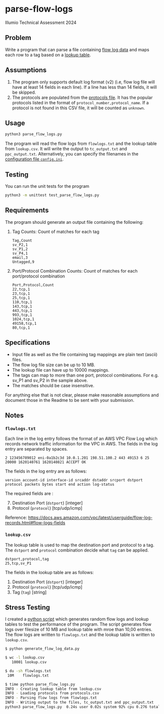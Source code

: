 # parse-flow-logs

Illumio Technical Assessment 2024

## Problem

Write a program that can parse a file containing [flow log data](./flowlogs.txt)
and maps each row to a tag based on a [lookup table](./lookup.csv).

## Assumptions

1. The program only supports default log format (v2) (i.e, flow log file will
   have at least 14 fields in each line). If a line has less than 14 fields, it
   will be skipped.
2. The protocols are populated from the [protocols file](/protocols.csv). It has
   the popular protocols listed in the format of
   `protocol_number,protocol_name`. If a protocol is not found in this CSV file,
   it will be counted as `unknown`.

## Usage

```bash
python3 parse_flow_logs.py
```

The program will read the flow logs from `flowlogs.txt` and the lookup table
from `lookup.csv`. It will write the output to `tc_output.txt` and
`ppc_output.txt`. Alternatively, you can specify the filenames in the
[configuration file `config.ini`](./config.ini).

## Testing

You can run the unit tests for the program

```bash
python3 -m unittest test_parse_flow_logs.py
```

## Requirements

The program should generate an output file containing the following:

1. Tag Counts: Count of matches for each tag

   ```
   Tag,Count
   sv_P2,1
   sv_P1,2
   sv_P4,1
   email,3
   Untagged,9
   ```

2. Port/Protocol Combination Counts: Count of matches for each port/protocol
   combination

   ```
   Port,Protocol,Count
   22,tcp,1
   23,tcp,1
   25,tcp,1
   110,tcp,1
   143,tcp,1
   443,tcp,1
   993,tcp,1
   1024,tcp,1
   49158,tcp,1
   80,tcp,1
   ```

## Specifications

- Input file as well as the file containing tag mappings are plain text (ascii)
  files.
- The flow log file size can be up to 10 MB.
- The lookup file can have up to 10000 mappings.
- The tags can map to more than one port, protocol combinations. For e.g. sv_P1
  and sv_P2 in the sample above.
- The matches should be case insensitive.

For anything else that is not clear, please make reasonable assumptions and
document those in the Readme to be sent with your submission.

## Notes

### `flowlogs.txt`

Each line in the log entry follows the format of an AWS VPC Flow Log which
records network traffic information for the VPC in AWS. The fields in the log
entry are separated by spaces.

```log
2 123456789012 eni-0a1b2c3d 10.0.1.201 198.51.100.2 443 49153 6 25 20000 1620140761 1620140821 ACCEPT OK
```

The fields in the log entry are as follows:

```log
version account-id interface-id srcaddr dstaddr srcport dstport protocol packets bytes start end action log-status
```

The required fields are :

7. Destination Port (`dstport`) [integer]
8. Protocol (`protocol`) [tcp/udp/icmp]

Reference:
https://docs.aws.amazon.com/vpc/latest/userguide/flow-log-records.html#flow-logs-fields

### `lookup.csv`

The lookup table is used to map the destination port and protocol to a tag. The
`dstport` and `protocol` combination decide what `tag` can be applied.

```csv
dstport,protocol,tag
25,tcp,sv_P1
```

The fields in the lookup table are as follows:

1. Destination Port (`dstport`) [integer]
2. Protocol (`protocol`) [tcp/udp/icmp]
3. Tag (`tag`) [string]

## Stress Testing

I created a [python
script](https://gist.github.com/vchrombie/91885dede7c21b3dee6fa8421f130db0)
which generates random flow logs and lookup tables to test the performance of
the program. The script generates flow logs over filesize of 10 MB and lookup
table with mroe than 10,00 entries. The flow logs are written to `flowlogs.txt`
and the lookup table is written to `lookup.csv`.

```bash
$ python generate_flow_log_data.py

$ wc -l lookup.csv
   10001 lookup.csv

$ du -sh flowlogs.txt
 10M    flowlogs.txt

$ time python parse_flow_logs.py
INFO - Creating lookup table from lookup.csv
INFO - Loading protocols from protocols.csv
INFO - Parsing flow logs from flowlogs.txt
INFO - Writing output to the files, tc_output.txt and ppc_output.txt
python3 parse_flow_logs.py  0.24s user 0.02s system 92% cpu 0.276 total
```
